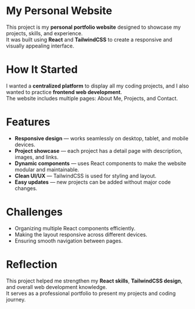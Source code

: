 # My Personal Website

This project is my **personal portfolio website** designed to showcase my projects, skills, and experience.  
It was built using **React** and **TailwindCSS** to create a responsive and visually appealing interface.

# How It Started
I wanted a **centralized platform** to display all my coding projects, and I also wanted to practice **frontend web development**.  
The website includes multiple pages: About Me, Projects, and Contact.

# Features
- **Responsive design** — works seamlessly on desktop, tablet, and mobile devices.  
- **Project showcase** — each project has a detail page with description, images, and links.  
- **Dynamic components** — uses React components to make the website modular and maintainable.  
- **Clean UI/UX** — TailwindCSS is used for styling and layout.  
- **Easy updates** — new projects can be added without major code changes.

# Challenges
- Organizing multiple React components efficiently.  
- Making the layout responsive across different devices.  
- Ensuring smooth navigation between pages.

# Reflection
This project helped me strengthen my **React skills**, **TailwindCSS design**, and overall web development knowledge.  
It serves as a professional portfolio to present my projects and coding journey.

